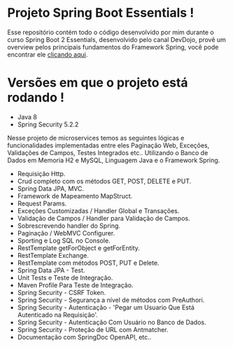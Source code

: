 # Projeto Spring Boot Essentials !

  Esse repositório contém todo o código desenvolvido por mim durante o curso Spring Boot 2 Essentials, desenvolvido pelo canal DevDojo, provê um overview pelos principais fundamentos do Framework Spring, você pode encontrar ele [clicando aqui](https://www.youtube.com/watch?v=bCzsSXE4Jzg&list=PL62G310vn6nFBIxp6ZwGnm8xMcGE3VA5H&index=1).
  
# Versões em que o projeto está rodando !

- Java 8
- Spring Security 5.2.2

 Nesse projeto de microservices temos as seguintes lógicas e funcionalidades implementadas entre eles Paginação Web, Exceções, Validações de Campos, Testes Integrados etc.. Utilizando o Banco de Dados em Memoria H2 e MySQL, Linguagem Java e o Framework Spring.

- Requisição Http.
- Crud completo com os métodos GET, POST, DELETE e PUT.
- Spring Data JPA, MVC.
- Framework de Mapeamento MapStruct.
- Request Params.
- Exceções Customizadas / Handler Global e Transações.
- Validação de Campos / Handler para Validação de Campos.
- Sobrescrevendo handler do Spring.
- Paginação / WebMVC Configurer.
- Sporting e Log SQL no Console.
- RestTemplate getForObject e getForEntity.
- RestTemplate Exchange.
- RestTemplate com métodos POST, PUT e Delete.
- Spring Data JPA - Test.
- Unit Tests e Teste de Integração.
- Maven Profile Para Teste de Integração.
- Spring Security - CSRF Token.
- Spring Security - Segurança a nível de métodos com PreAuthori.
- Spring Security - Autenticação - 'Pegar um Usuario Que Está Autenticado na Requisição'.
- Spring Security - Autenticação Com Usuário no Banco de Dados.
- Spring Security - Proteção de URL com Antmatcher.
- Documentação com SpringDoc OpenAPI,  etc..
